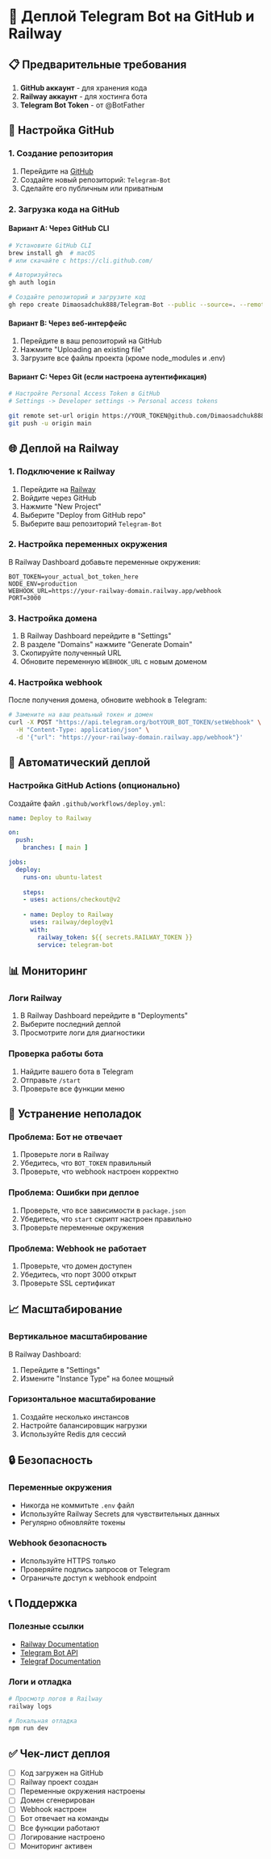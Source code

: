 # 🚀 Деплой Telegram Bot на GitHub и Railway

## 📋 Предварительные требования

1. **GitHub аккаунт** - для хранения кода
2. **Railway аккаунт** - для хостинга бота
3. **Telegram Bot Token** - от @BotFather

## 🔧 Настройка GitHub

### 1. Создание репозитория
1. Перейдите на [GitHub](https://github.com)
2. Создайте новый репозиторий: `Telegram-Bot`
3. Сделайте его публичным или приватным

### 2. Загрузка кода на GitHub

#### Вариант A: Через GitHub CLI
```bash
# Установите GitHub CLI
brew install gh  # macOS
# или скачайте с https://cli.github.com/

# Авторизуйтесь
gh auth login

# Создайте репозиторий и загрузите код
gh repo create Dimaosadchuk888/Telegram-Bot --public --source=. --remote=origin --push
```

#### Вариант B: Через веб-интерфейс
1. Перейдите в ваш репозиторий на GitHub
2. Нажмите "Uploading an existing file"
3. Загрузите все файлы проекта (кроме node_modules и .env)

#### Вариант C: Через Git (если настроена аутентификация)
```bash
# Настройте Personal Access Token в GitHub
# Settings -> Developer settings -> Personal access tokens

git remote set-url origin https://YOUR_TOKEN@github.com/Dimaosadchuk888/Telegram-Bot.git
git push -u origin main
```

## 🌐 Деплой на Railway

### 1. Подключение к Railway
1. Перейдите на [Railway](https://railway.app)
2. Войдите через GitHub
3. Нажмите "New Project"
4. Выберите "Deploy from GitHub repo"
5. Выберите ваш репозиторий `Telegram-Bot`

### 2. Настройка переменных окружения
В Railway Dashboard добавьте переменные окружения:

```env
BOT_TOKEN=your_actual_bot_token_here
NODE_ENV=production
WEBHOOK_URL=https://your-railway-domain.railway.app/webhook
PORT=3000
```

### 3. Настройка домена
1. В Railway Dashboard перейдите в "Settings"
2. В разделе "Domains" нажмите "Generate Domain"
3. Скопируйте полученный URL
4. Обновите переменную `WEBHOOK_URL` с новым доменом

### 4. Настройка webhook
После получения домена, обновите webhook в Telegram:

```bash
# Замените на ваш реальный токен и домен
curl -X POST "https://api.telegram.org/botYOUR_BOT_TOKEN/setWebhook" \
  -H "Content-Type: application/json" \
  -d '{"url": "https://your-railway-domain.railway.app/webhook"}'
```

## 🔄 Автоматический деплой

### Настройка GitHub Actions (опционально)
Создайте файл `.github/workflows/deploy.yml`:

```yaml
name: Deploy to Railway

on:
  push:
    branches: [ main ]

jobs:
  deploy:
    runs-on: ubuntu-latest
    
    steps:
    - uses: actions/checkout@v2
    
    - name: Deploy to Railway
      uses: railway/deploy@v1
      with:
        railway_token: ${{ secrets.RAILWAY_TOKEN }}
        service: telegram-bot
```

## 📊 Мониторинг

### Логи Railway
1. В Railway Dashboard перейдите в "Deployments"
2. Выберите последний деплой
3. Просмотрите логи для диагностики

### Проверка работы бота
1. Найдите вашего бота в Telegram
2. Отправьте `/start`
3. Проверьте все функции меню

## 🔧 Устранение неполадок

### Проблема: Бот не отвечает
1. Проверьте логи в Railway
2. Убедитесь, что `BOT_TOKEN` правильный
3. Проверьте, что webhook настроен корректно

### Проблема: Ошибки при деплое
1. Проверьте, что все зависимости в `package.json`
2. Убедитесь, что `start` скрипт настроен правильно
3. Проверьте переменные окружения

### Проблема: Webhook не работает
1. Проверьте, что домен доступен
2. Убедитесь, что порт 3000 открыт
3. Проверьте SSL сертификат

## 📈 Масштабирование

### Вертикальное масштабирование
В Railway Dashboard:
1. Перейдите в "Settings"
2. Измените "Instance Type" на более мощный

### Горизонтальное масштабирование
1. Создайте несколько инстансов
2. Настройте балансировщик нагрузки
3. Используйте Redis для сессий

## 🔒 Безопасность

### Переменные окружения
- Никогда не коммитьте `.env` файл
- Используйте Railway Secrets для чувствительных данных
- Регулярно обновляйте токены

### Webhook безопасность
- Используйте HTTPS только
- Проверяйте подпись запросов от Telegram
- Ограничьте доступ к webhook endpoint

## 📞 Поддержка

### Полезные ссылки
- [Railway Documentation](https://docs.railway.app/)
- [Telegram Bot API](https://core.telegram.org/bots/api)
- [Telegraf Documentation](https://telegraf.js.org/)

### Логи и отладка
```bash
# Просмотр логов в Railway
railway logs

# Локальная отладка
npm run dev
```

## ✅ Чек-лист деплоя

- [ ] Код загружен на GitHub
- [ ] Railway проект создан
- [ ] Переменные окружения настроены
- [ ] Домен сгенерирован
- [ ] Webhook настроен
- [ ] Бот отвечает на команды
- [ ] Все функции работают
- [ ] Логирование настроено
- [ ] Мониторинг активен
